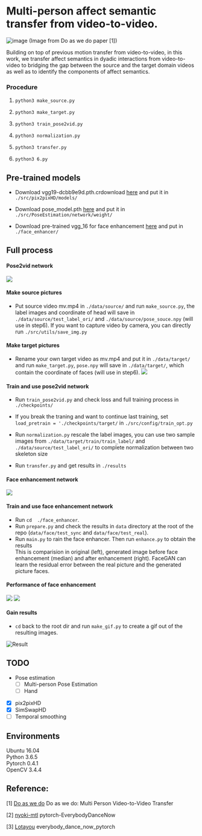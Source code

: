 # Multi-person affect semantic transfer from video-to-video.

![image](https://user-images.githubusercontent.com/45308022/219901287-33f168b0-19bc-4944-add8-d7072b15ca25.png)
(Image from Do as we do paper [1])

Building on top of previous motion transfer from video-to-video, in this work, we transfer affect semantics in dyadic interactions from video-to-video to bridging the gap between the source and the target domain videos as well as to identify the components of affect semantics.

### Procedure

1. `python3 make_source.py` <br>

2. `python3 make_target.py` <br>

3. `python3 train_pose2vid.py` <br>

4. `python3 normalization.py` <br>

5. `python3 transfer.py` <br>

6. `python3 6.py` <br>


## Pre-trained models
* Download vgg19-dcbb9e9d.pth.crdownload [here](https://drive.google.com/file/d/1JG-pLXkPmyx3o4L33rG5WMJKMoOjlXhl/view?usp=sharing) and put it in `./src/pix2pixHD/models/`  <br>

* Download pose_model.pth [here](https://drive.google.com/file/d/1DDBQsoZ94N4NRKxZbwyEXt7Tz8KqgS_w/view?usp=sharing) and put it in `./src/PoseEstimation/network/weight/`   <br>

* Download pre-trained vgg_16 for face enhancement [here](https://drive.google.com/file/d/180WgIzh0aV1Aayl_b1X7mIhVhDUcW3b1/view?usp=sharing) and put in `./face_enhancer/`

## Full process
#### Pose2vid network

![](/result/fig1.png)
#### Make source pictures
* Put source video mv.mp4 in `./data/source/` and run `make_source.py`, the label images and coordinate of head will save in `./data/source/test_label_ori/` and `./data/source/pose_souce.npy` (will use in step6). If you want to capture video by camera, you can directly run `./src/utils/save_img.py`
#### Make target pictures
* Rename your own target video as mv.mp4 and put it in `./data/target/` and run `make_target.py`, `pose.npy` will save in `./data/target/`, which contain the coordinate of faces (will use in step6).
![](/result/fig3.png)
#### Train and use pose2vid network
* Run `train_pose2vid.py` and check loss and full training process in `./checkpoints/`

* If you break the traning and want to continue last training, set `load_pretrain = './checkpoints/target/` in `./src/config/train_opt.py`
* Run `normalization.py` rescale the label images, you can use two sample images from `./data/target/train/train_label/` and `./data/source/test_label_ori/` to complete normalization between two skeleton size
* Run `transfer.py` and get results in `./results`
#### Face enhancement network

![](/result/fig2.png)
#### Train and use face enhancement network
* Run `cd  ./face_enhancer`.
* Run `prepare.py` and check the results in `data` directory at the root of the repo (`data/face/test_sync` and `data/face/test_real`).
* Run `main.py` to rain the face enhancer. Then run `enhance.py` to obtain the results <br>
This is comparision in original (left), generated image before face enhancement (median) and after enhancement (right). FaceGAN can learn the residual error between the real picture and the generated picture faces.

#### Performance of face enhancement
![](/result/37500_enhanced_full.png)
![](/result/37500_enhanced_head.png)

#### Gain results
* `cd` back to the root dir and run `make_gif.py` to create a gif out  of the resulting images.

![Result](/result/output.gif)

## TODO

- Pose estimation
    - [ ] Multi-person Pose Estimation
    - [ ] Hand
- [x] pix2pixHD
- [x] SimSwapHD
- [ ] Temporal smoothing

## Environments
Ubuntu 16.04 <br>
Python 3.6.5 <br>
Pytorch 0.4.1  <br>
OpenCV 3.4.4  <br>


## Reference:

[1] [Do as we do](https://arxiv.org/pdf/2104.04721v1.pdf) Do as we do: Multi Person Video-to-Video Transfer

[2] [nyoki-mtl](https://github.com/nyoki-mtl) pytorch-EverybodyDanceNow

[3] [Lotayou](https://github.com/Lotayou) everybody_dance_now_pytorch
